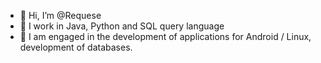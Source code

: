 - 👋 Hi, I’m @Requese
- 👀 I work in Java, Python and SQL query language
- 🌱 I am engaged in the development of applications for Android / Linux, development of databases.

<!---
Requese/Requese is a ✨ special ✨ repository because its `README.md` (this file) appears on your GitHub profile.
You can click the Preview link to take a look at your changes.
--->
